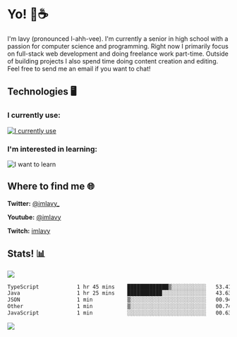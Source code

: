 # Yo! 🦊☕

I'm lavy (pronounced l-ahh-vee). I'm currently a senior in high school with a passion for computer science and programming. Right now I primarily focus on full-stack web development and doing freelance work part-time. Outside of building projects I also spend time doing content creation and editing. Feel free to send me an email if you want to chat!


## Technologies 🖥️

### I currently use:
[![I currently use](https://skillicons.dev/icons?i=ts,react,nextjs,nodejs,aws,emotion,electron,styledcomponents,vercel,figma,github,vscode,mongo,linux,ps,pr,ae&perline=8)](https://skillicons.dev)
### I'm interested in learning:
![I want to learn](https://skillicons.dev/icons?i=docker,graphql,apollo,nginx,redis,svelte,threejs,supabase,django,astro&perline=8)

## Where to find me 🌐

**Twitter:** [@imlavy_](https://twitter.com/@imlavy_)

**Youtube:** [@imlavy](https://youtube.com/@imlavy)

**Twitch:** [imlavy](https://twitch.tv/imlavy)

## Stats! 📊
[![](https://visitcount.itsvg.in/api?id=lavyyy&icon=0&color=11)](https://visitcount.itsvg.in)
<!--START_SECTION:waka-->

```txt
TypeScript            1 hr 45 mins    █████████████▒░░░░░░░░░░░   53.41 %
Java                  1 hr 25 mins    ███████████░░░░░░░░░░░░░░   43.63 %
JSON                  1 min           ▒░░░░░░░░░░░░░░░░░░░░░░░░   00.94 %
Other                 1 min           ▒░░░░░░░░░░░░░░░░░░░░░░░░   00.74 %
JavaScript            1 min           ░░░░░░░░░░░░░░░░░░░░░░░░░   00.63 %
```

<!--END_SECTION:waka-->

![](https://github-readme-stats.vercel.app/api?username=lavyyy&theme=midnight-purple&hide_border=true&include_all_commits=true&count_private=true)

